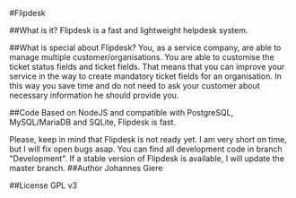 #Flipdesk

##What is it?
  Flipdesk is a fast and lightweight helpdesk system.

##What is special about Flipdesk?
  You, as a service company, are able to manage multiple customer/organisations. You are able to customise the ticket status fields and ticket fields. That means that you can improve your service in the way to create mandatory ticket fields for an organisation. In this way you save time and do not need to ask your customer about necessary information he should provide you.

##Code
  Based on NodeJS and compatible with PostgreSQL, MySQL/MariaDB and SQLite, Flipdesk is fast.

  Please, keep in mind that Flipdesk is not ready yet. I am very short on time, but I will fix open bugs asap.
  You can find all development code in branch "Development". If a stable version of Flipdesk is available, I will update the master branch.
##Author
  Johannes Giere

##License
  GPL v3

